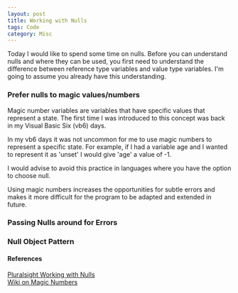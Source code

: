 ```yaml
---
layout: post
title: Working with Nulls
tags: Code 
category: Misc
---
```

Today I would like to spend some time on nulls. Before you can understand nulls and where they can be used, you first need to understand the difference between reference type variables and value type variables. I'm going to assume you already have this understanding.

### Prefer nulls to magic values/numbers 

Magic number variables are variables that have specific values that represent a state. The first time I was introduced to this concept was back in my Visual Basic Six (vb6) days. 

In my vb6 days it was not uncommon for me to use magic numbers to represent a specific state. For example, if I had a variable age and I wanted to represent it as 'unset' I would give 'age' a value of -1.

I would advise to avoid this practice in languages where you have the option to choose null.

Using magic numbers increases the opportunities for subtle errors and makes it more difficult for the program to be adapted and extended in future.


### Passing Nulls around for Errors

### Null Object Pattern

#### References

[Pluralsight Working with Nulls](https://app.pluralsight.com/library/courses/csharp-nulls-working)  
[Wiki on Magic Numbers](https://en.wikipedia.org/wiki/Magic_number_(programming)#Unnamed_numerical_constants)  
